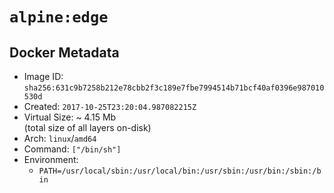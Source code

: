 # `alpine:edge`

## Docker Metadata

- Image ID: `sha256:631c9b7258b212e78cbb2f3c189e7fbe7994514b71bcf40af0396e987010530d`
- Created: `2017-10-25T23:20:04.987082215Z`
- Virtual Size: ~ 4.15 Mb  
  (total size of all layers on-disk)
- Arch: `linux`/`amd64`
- Command: `["/bin/sh"]`
- Environment:
  - `PATH=/usr/local/sbin:/usr/local/bin:/usr/sbin:/usr/bin:/sbin:/bin`
